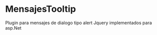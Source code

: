 MensajesTooltip
===============

Plugin para mensajes de dialogo tipo alert Jquery implementados para asp.Net
